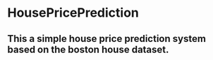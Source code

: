 # HousePricePrediction
## This a simple house price prediction system based on the boston house dataset.
